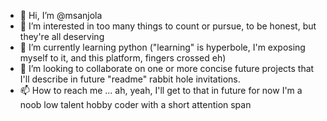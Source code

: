 - 👋 Hi, I’m @msanjola
- 👀 I’m interested in too many things to count or pursue, to be honest, but they're all deserving 
- 🌱 I’m currently learning python ("learning" is hyperbole, I'm exposing myself to it, and this platform, fingers crossed eh) 
- 💞️ I’m looking to collaborate on one or more concise future projects that I'll describe in future "readme" rabbit hole invitations. 
- 📫 How to reach me ... ah, yeah, I'll get to that in future for now I'm a noob low talent hobby coder with a short attention span 

<!---
msanjola/msanjola is a ✨ special ✨ repository because its `README.md` (this file) appears on your GitHub profile.
You can click the Preview link to take a look at your changes.
--->
